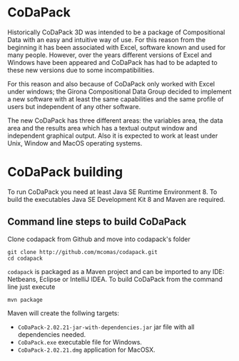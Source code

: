 # CoDaPack

Historically CoDaPack 3D was intended to be a package of Compositional 
Data with an easy and intuitive way of use. For this reason from the 
beginning it has been associated with Excel, software known and used 
for many people. However, over the years different versions of Excel 
and Windows have been appeared and CoDaPack has had to be adapted to 
these new versions due to some incompatibilities.

For this reason and also because of CoDaPack only worked with Excel under 
windows; the Girona Compositional Data Group decided to implement a new 
software with at least the same capabilities and the same profile of users 
but independent of any other software.

The new CoDaPack has three different areas: the variables area, the data 
area and the results area which has a textual output window and independent 
graphical output. Also it is expected to work at least under Unix, Window 
and MacOS operating systems.

# CoDaPack building 

To run CoDaPack you need at least Java SE Runtime Environment 8. To build the executables Java SE Development Kit 8 and Maven are required.

## Command line steps to build CoDaPack

Clone codapack from Github and move into codapack's folder

```{r}
git clone http://github.com/mcomas/codapack.git
cd codapack
```
`codapack` is packaged as a Maven project and can be imported to any IDE: Netbeans, Eclipse or IntelliJ IDEA. To build CoDaPack from the command line just execute

```
mvn package
```

Maven will create the follwing targets:

* `CoDaPack-2.02.21-jar-with-dependencies.jar` jar file with all dependencies needed.
* `CoDaPack.exe` executable file for Windows.
* `CoDaPack-2.02.21.dmg` application for MacOSX.

